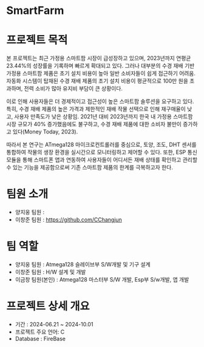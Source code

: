 # SmartFarm

# 프로젝트 목적
본 프로젝트는 최근 가정용 스마트팜 시장이 급성장하고 있으며, 2023년까지 연평균 23.44%의 성장률을 기록하며 빠르게 확대되고 있다. 그러나 대부분의 수경 재배 기반 가정용 스마트팜 제품은 초기 설치 비용이 높아 일반 소비자들이 쉽게 접근하기 어려움. 자동화 시스템이 탑재된 수경 재배 제품의 초기 설치 비용이 평균적으로 100만 원을 초과하며, 전력 소비가 많아 유지비 부담이 큰 상황이다​.
 
이로 인해 사용자들은 더 경제적이고 접근성이 높은 스마트팜 솔루션을 요구하고 있다. 특히, 수경 재배 제품의 높은 가격과 제한적인 재배 작물 선택으로 인해 재구매율이 낮고, 사용자 만족도가 낮은 상황임. 2021년 대비 2023년까지 한국 내 가정용 스마트팜 시장 규모가 40% 증가했음에도 불구하고, 수경 재배 제품에 대한 소비자 불만이 증가하고 있다​(Money Today, 2023).
 
따라서 본 연구는 ATmega128 마이크로컨트롤러를 중심으로, 토양, 조도, DHT 센서를 통합하여 작물의 생장 환경을 실시간으로 모니터링하고 제어할 수 있다.
또한, ESP 통신 모듈을 통해 스마트폰 앱과 연동하여 사용자들이 어디서든 재배 상태를 확인하고 관리할 수 있는 기능을 제공함으로써 기존 스마트팜 제품의 한계를 극복하고자 한다​.

# 팀원 소개
- 양지웅 팀원 : 
- 이창준 팀원 : https://github.com/CChangjun

# 팀 역할
- 양지웅 팀원 : Atmega128 슬레이브부 S/W개발 및 기구 설계
- 이창준 팀원 : H/W 설계 및 개발
- 이금창 팀원(본인) : Atmega128 마스터부 S/W 개발, Esp부 S/w개발, 앱 개발
# 프로젝트 상세 개요
- 기간 : 2024-06.21 ~ 2024-10.01
- 프로젝트 주요 언어: C
- Database : FireBase
